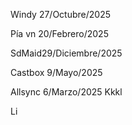 Windy 27/Octubre/2025

Pía vn 20/Febrero/2025

SdMaid29/Diciembre/2025

Castbox 9/Mayo/2025

Allsync 6/Marzo/2025
Kkkl

Li














